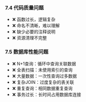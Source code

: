 ### 7.4 代码质量问题
- ❌ 函数过长，逻辑复杂
- ❌ 命名不清晰，难以理解
- ❌ 缺少必要的注释说明
- ❌ 资源清理不完整

### 7.5 数据库性能问题
- ❌ N+1查询：循环中查询关联数据
- ❌ 全表扫描：未使用索引的查询
- ❌ 大量数据：一次性查询过多数据
- ❌ 复杂JOIN：过度复杂的表关联
- ❌ 重复查询：相同数据重复查询
- ❌ 事务过长：长时间占用数据库连接
